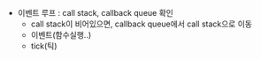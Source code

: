 * 이벤트 루프 : call stack, callback queue 확인
  * call stack이 비어있으면, callback queue에서 call stack으로 이동
  * 이벤트(함수실행..)
  * tick(틱)

